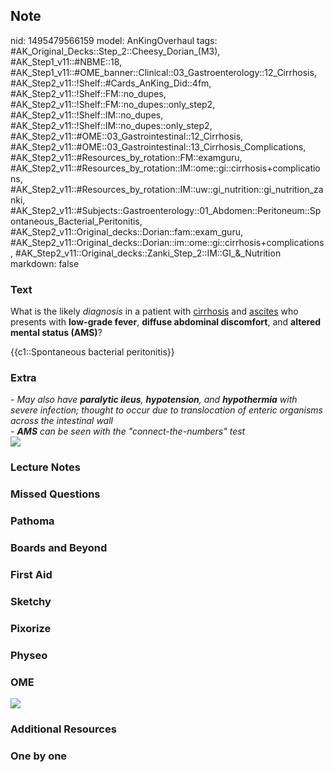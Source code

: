 ## Note
nid: 1495479566159
model: AnKingOverhaul
tags: #AK_Original_Decks::Step_2::Cheesy_Dorian_(M3), #AK_Step1_v11::#NBME::18, #AK_Step1_v11::#OME_banner::Clinical::03_Gastroenterology::12_Cirrhosis, #AK_Step2_v11::!Shelf::#Cards_AnKing_Did::4fm, #AK_Step2_v11::!Shelf::FM::no_dupes, #AK_Step2_v11::!Shelf::FM::no_dupes::only_step2, #AK_Step2_v11::!Shelf::IM::no_dupes, #AK_Step2_v11::!Shelf::IM::no_dupes::only_step2, #AK_Step2_v11::#OME::03_Gastrointestinal::12_Cirrhosis, #AK_Step2_v11::#OME::03_Gastrointestinal::13_Cirrhosis_Complications, #AK_Step2_v11::#Resources_by_rotation::FM::examguru, #AK_Step2_v11::#Resources_by_rotation::IM::ome::gi::cirrhosis+complications, #AK_Step2_v11::#Resources_by_rotation::IM::uw::gi_nutrition::gi_nutrition_zanki, #AK_Step2_v11::#Subjects::Gastroenterology::01_Abdomen::Peritoneum::Spontaneous_Bacterial_Peritonitis, #AK_Step2_v11::Original_decks::Dorian::fam::exam_guru, #AK_Step2_v11::Original_decks::Dorian::im::ome::gi::cirrhosis+complications, #AK_Step2_v11::Original_decks::Zanki_Step_2::IM::GI_&_Nutrition
markdown: false

### Text
What is the likely <i>diagnosis</i> in a patient with
<u>cirrhosis</u> and <u>ascites</u> who presents with <b>low-grade
fever</b>, <b>diffuse abdominal discomfort</b>, and <b>altered
mental status (AMS)</b>?
<div>
  {{c1::Spontaneous bacterial peritonitis}}
</div>

### Extra
<div>
  <i>- May also have <b>paralytic ileus</b>, <b>hypotension</b>,
  and <b>hypothermia</b> with severe infection; thought to occur
  due to translocation of enteric organisms across the intestinal
  wall</i>
</div>
<div>
  <i>- <b>AMS</b> can be seen with the "connect-the-numbers"
  test</i>
</div><img src="sbp.png">

### Lecture Notes


### Missed Questions


### Pathoma


### Boards and Beyond


### First Aid


### Sketchy


### Pixorize


### Physeo


### OME
<div class="ome-widget">
  <a href=
  "https://onlinemeded.org/spa/gastroenterology/cirrhosis/acquire?ref=anki">
  <img src="_OME_AnkiFlashcards_Lesson_1.png"></a>
</div>

### Additional Resources


### One by one

